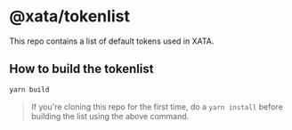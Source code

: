 # @xata/tokenlist

This repo contains a list of default tokens used in XATA.

## How to build the tokenlist
```bash
yarn build
```
> If you're cloning this repo for the first time, do a `yarn install` before building the list using the above command.

